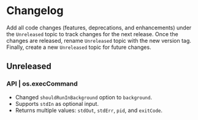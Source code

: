 # Changelog

Add all code changes (features, deprecations, and enhancements) under the `Unreleased` topic to track changes for 
the next release. Once the changes are released,
rename `Unreleased` topic with the new version tag. Finally, create a new `Unreleased` topic for future changes.

## Unreleased

### API | os.execCommand

- Changed `shouldRunInBackground` option to `background`.
- Supports `stdIn` as optional input.
- Returns multiple values: `stdOut`, `stdErr`, `pid`, and `exitCode`.


